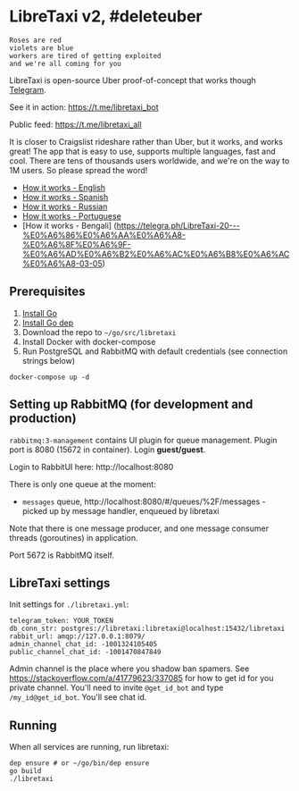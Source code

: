 # LibreTaxi v2, #deleteuber

```
Roses are red
violets are blue
workers are tired of getting exploited
and we're all coming for you
```

LibreTaxi is open-source Uber proof-of-concept that works though [Telegram](https://telegram.org/).

See it in action: https://t.me/libretaxi_bot

Public feed: https://t.me/libretaxi_all

It is closer to Craigslist rideshare rather than Uber, but it works, and works great! The app that is easy to use, supports multiple languages, fast and cool. There are tens of thousands users worldwide, and we're on the way to 1M users. So please spread the word!

* [How it works - English](https://telegra.ph/LibreTaxi-20---you-will-love-it-02-02)
* [How it works - Spanish](https://telegra.ph/LibreTaxi-20---te-va-a-enamorar-02-09)
* [How it works - Russian](https://telegra.ph/Novaya-versiya-Libre-taksi-vam-ponravitsya-02-08)
* [How it works - Portuguese](https://telegra.ph/LibreTaxi-20---Vai-o-amar-02-12)
* [How it works - Bengali] (https://telegra.ph/LibreTaxi-20---%E0%A6%86%E0%A6%AA%E0%A6%A8-%E0%A6%8F%E0%A6%9F-%E0%A6%AD%E0%A6%B2%E0%A6%AC%E0%A6%B8%E0%A6%AC%E0%A6%A8-03-05)

## Prerequisites

1. [Install Go](https://golang.org/doc/install)
2. [Install Go dep](https://github.com/golang/dep)
3. Download the repo to `~/go/src/libretaxi`
4. Install Docker with docker-compose
5. Run PostgreSQL and RabbitMQ with default credentials (see connection strings below)
```
docker-compose up -d
```

## Setting up RabbitMQ (for development and production)

`rabbitmq:3-management` contains UI plugin for queue management. Plugin port is 8080 (15672 in container).
Login **guest/guest**.

Login to RabbitUI here: http://localhost:8080

There is only one queue at the moment:

* `messages` queue, http://localhost:8080/#/queues/%2F/messages - picked up by message handler, enqueued by libretaxi

Note that there is one message producer, and one message consumer threads (goroutines) in application.

Port 5672 is RabbitMQ itself.

## LibreTaxi settings

Init settings for `./libretaxi.yml`:

```
telegram_token: YOUR_TOKEN
db_conn_str: postgres://libretaxi:libretaxi@localhost:15432/libretaxi
rabbit_url: amqp://127.0.0.1:8079/
admin_channel_chat_id: -1001324105405
public_channel_chat_id: -1001470847849
```

Admin channel is the place where you shadow ban spamers. 
See https://stackoverflow.com/a/41779623/337085 for how to get id for you private channel.
You'll need to invite `@get_id_bot` and type `/my_id@get_id_bot`. You'll see chat id.

## Running

When all services are running, run libretaxi:

```
dep ensure # or ~/go/bin/dep ensure
go build
./libretaxi
```
